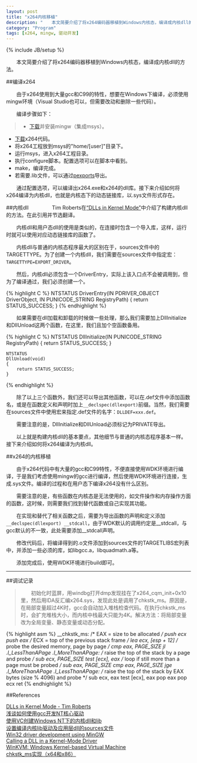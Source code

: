 ```yaml
---
layout: post
title: "x264内核移植"
description: "　　本文简要介绍了将x264编码器移植到Windows内核态，编译成内核dll的方法。"
category: "Program"
tags: [x264, mingw, 驱动开发]
---
```

{% include JB/setup %}

　　本文简要介绍了将x264编码器移植到Windows内核态，编译成内核dll的方法。

##编译x264

　　由于x264使用到大量gcc和C99的特性，想要在Windows下编译，必须使用mingw环境（Visual Studio也可以，但需要改动和删除一些代码）。

　　编译步骤如下：

>* [下载](http://sourceforge.net/projects/mingw/files/)并安装mingw（集成msys）。
* [下载](http://download.videolan.org/pub/videolan/x264/)x264代码。
* 将x264工程放到msys的"home/[user]"目录下。
* 运行msys，进入x264工程目录。
* 执行configure脚本。配置选项可以在脚本中看到。
* make，编译完成。
* 若需要.lib文件，可以通过[pexports](http://sourceforge.net/projects/mingw/files/MinGW/Extension/pexports/)导出。

　　通过配置选项，可以编译出x264.exe和x264的dll库。接下来介绍如何将x264编译为内核dll，也就是内核态下的动态链接库，以.sys文件形式存在。

##内核dll
　　
　　Tim Roberts在[“DLLs in Kernel Mode”](http://www.wd-3.com/archive/KernelDlls.htm)中介绍了构建内核dll的方法。在此引用并节选翻译。

　　内核dll和用户态dll的使用是类似的，在连接时包含一个导入库，这样，运行时就可以使用对应动态链接库的函数了。

　　内核dll与普通的内核态程序最大的区别在于，sources文件中的TARGETTYPE。为了创建一个内核dll，我们需要在sources文件中指定宏：`TARGETTYPE=EXPORT_DRIVER`。

　　然后，内核dll必须包含一个DriverEntry，实际上该入口点不会被调用到，但为了编译通过，我们必须创建一个。

{% highlight C %}
    NTSTATUS
    DriverEntry(IN PDRIVER_OBJECT DriverObject,
                IN PUNICODE_STRING RegistryPath)
    {
        return STATUS_SUCCESS;
    }
{% endhighlight %}

　　如果需要在dll加载和卸载的时候做一些处理，那么我们需要加上DllInitialize和DllUnload这两个函数，在这里，我们且加个空函数备用。

{% highlight C %}
    NTSTATUS
    DllInitialize(IN PUNICODE_STRING RegistryPath)
    {
        return STATUS_SUCCESS;
    }

    NTSTATUS
    DllUnload(void)
    {
        return STATUS_SUCCESS;
    }
{% endhighlight %}

　　除了以上三个函数外，我们还可以导出其他函数，可以在.def文件中添加函数名，或是在函数定义和声明时加上`__declspec(dllexport)`前缀。当然，我们需要在sources文件中使用宏来指定.def文件的名字：`DLLDEF=xxx.def`。

　　需要注意的是，DllInitialize和DllUnload必须标记为PRIVATE导出。

　　以上就是构建内核dll的基本要点，其他细节与普通的内核态程序基本一样。接下来介绍如何将x264编译为内核dll。

##x264的内核移植

　　由于x264代码中有大量的gcc和C99特性，不便直接使用WDK环境进行编译，于是我们考虑使用mingw的gcc进行编译，然后使用WDK环境进行连接，生成.sys文件。编译的过程和在用户态下编译x264没有什么区别。

　　需要注意的是，有些函数在内核态是无法使用的，如文件操作和内存操作方面的函数，这时候，则需要我们找到替代函数或自己实现其功能。

　　在实现和替代了相关函数之后，需要为导出函数的声明和定义添加`__declspec(dllexport) __stdcall`，由于WDK默认的调用约定是__stdcall，与gcc默认的不一致，此处需要添加__stdcall声明。

　　修改代码后，将编译得到的.o文件添加到sources文件的TARGETLIBS宏列表中，并添加一些必须的库，如libgcc.a，libquadmath.a等。

　　添加完成后，使用WDK环境进行build即可。

-----------------------------------------------------

##调试记录

>　　初始化时蓝屏，用windbg打开dmp发现挂在了x264_cqm_init+0x10里，然后用IDA反汇编x264.sys，发现此处是调用了chkstk_ms。原因是，在局部变量超过4K时，gcc会自动加入堆栈检查代码。在执行chkstk_ms时，会扩充堆栈大小，而内核中栈最大只能为4K。解决方法：将局部变量改为全局变量、静态变量或动态分配。

{% highlight asm %}
__chkstk_ms:
    /* EAX = size to be allocated */
    push ecx
    push eax
    /* ECX = top of the previous stack frame */
    lea ecx, [esp + 12]
    /* probe the desired memory, page by page */
    cmp eax, PAGE_SIZE
    jl .l_LessThanAPage
.l_MoreThanAPage:
    /* raise the top of the stack by a page and probe */
    sub ecx, PAGE_SIZE
    test [ecx], eax
    /* loop if still more than a page must be probed */
    sub eax, PAGE_SIZE
    cmp eax, PAGE_SIZE
    jge .l_MoreThanAPage
.l_LessThanAPage:
    /* raise the top of the stack by EAX bytes (size % 4096) and probe */
    sub ecx, eax
    test [ecx], eax
    pop eax
    pop ecx
    ret
{% endhighlight %}



##References

[DLLs in Kernel Mode - Tim Roberts](http://www.wd-3.com/archive/KernelDlls.htm)  
[浅谈如何使用gcc开发NT核心驱动](http://blog.csdn.net/mydo/article/details/2281887)  
[使用VC创建Windows NT下的内核dll和lib](http://bbs.pediy.com/showthread.php?t=102426)  
[设置编译内核lib驱动及应用层dll的sources文件](http://laokaddk.blog.51cto.com/368606/413263/)  
[Win32 driver development using MinGW](http://www.fccps.cz/download/adv/frr/win32_ddk_mingw/win32_ddk_mingw.html)  
[Calling a DLL in a Kernel-Mode Driver](http://msdn.microsoft.com/en-us/windows/hardware/gg463187.aspx)  
[WinKVM: Windows Kernel-based Virtual Machine](http://www.linux-kvm.org/wiki/images/8/8a/WinKVM-KVMForum2010.pdf)  
[chkstk_ms实现（x64和x86）](http://www.reactos.org/pipermail/ros-diffs/2011-May/041458.html)

